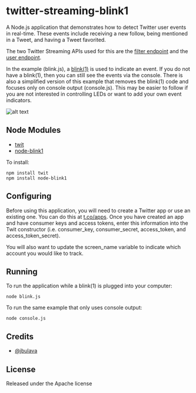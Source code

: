 twitter-streaming-blink1
========================

A Node.js application that demonstrates how to detect Twitter user events in real-time.  These events include receiving a new follow, being mentioned in a Tweet, and having a Tweet favorited.

The two Twitter Streaming APIs used for this are the [filter endpoint](https://dev.twitter.com/streaming/reference/post/statuses/filter) and the [user endpoint](https://dev.twitter.com/streaming/reference/get/user).

In the example (blink.js), a [blink(1)](http://blink1.thingm.com/) is used to indicate an event. If you do not have a blink(1), then you can still see the events via the console. There is also a simplified version of this example that removes the blink(1) code and focuses only on console output (console.js). This may be easier to follow if you are not interested in controlling LEDs or want to add your own event indicators.

![alt text](https://github.com/twitterdev/twitter-streaming-blink1/raw/master/blink.gif "blink(1) blinking")


Node Modules
------------

- [twit](https://github.com/ttezel/twit)
- [node-blink1](https://github.com/sandeepmistry/node-blink1)

To install:

    npm install twit
    npm install node-blink1

Configuring
-----------

Before using this application, you will need to create a Twitter app or use an existing one.  You can do this at [t.co/apps](http://t.co/apps).  Once you have created an app and have consumer keys and access tokens, enter this information into the Twit constructor (i.e. consumer_key, consumer_secret, access_token, and access_token_secret).

You will also want to update the screen_name variable to indicate which account you would like to track.

Running
-------

To run the application while a blink(1) is plugged into your computer:

    node blink.js

To run the same example that only uses console output:

    node console.js

Credits
-------
 - [@jbulava](https://twitter.com/jbulava)

License
-------
Released under the Apache license